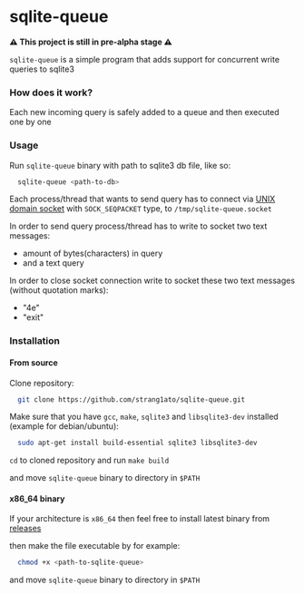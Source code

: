 # sqlite-queue

**:warning: This project is still in pre-alpha stage :warning:**

`sqlite-queue` is a simple program that adds support for concurrent write queries to sqlite3

### How does it work?

Each new incoming query is safely added to a queue and then executed one by one

### Usage

Run `sqlite-queue` binary with path to sqlite3 db file, like so:
```bash
  sqlite-queue <path-to-db>
```

Each process/thread that wants to send query has to connect via [UNIX domain socket](https://man7.org/linux/man-pages/man7/unix.7.html) with `SOCK_SEQPACKET` type, to `/tmp/sqlite-queue.socket`

In order to send query process/thread has to write to socket two text messages:
- amount of bytes(characters) in query
- and a text query

In order to close socket connection write to socket these two text messages (without quotation marks):
- "4e"
- "exit"

### Installation

#### From source

Clone repository:
```bash
  git clone https://github.com/strang1ato/sqlite-queue.git
```

Make sure that you have `gcc`, `make`, `sqlite3` and `libsqlite3-dev` installed (example for debian/ubuntu):
```bash
  sudo apt-get install build-essential sqlite3 libsqlite3-dev
```

`cd` to cloned repository and run `make build`

and move `sqlite-queue` binary to directory in `$PATH`

#### x86_64 binary

If your architecture is `x86_64` then feel free to install latest binary from [releases](https://github.com/strang1ato/sqlite-queue/releases)

then make the file executable by for example:
```bash
  chmod +x <path-to-sqlite-queue>
```

and move `sqlite-queue` binary to directory in `$PATH`
